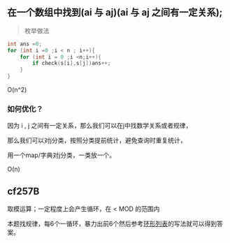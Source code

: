 ## 在一个数组中找到(ai 与 aj)(ai 与 aj 之间有一定关系);

> 枚举做法

```cpp
int ans =0;
for (int i =0 ;i < n ; i++){
    for (int i = 0 ;i <n;i++){
        if check(s[i],s[j])ans++;
    }
}
```
O(n^2)

### 如何优化？

因为 i , j 之间有一定关系，那么我们可以在j中找数学关系或者规律，

那么我们可以对j分类，按照分类提前统计，避免查询时重复统计，

用一个map/字典对j分类，一类放一个。

O(n)

## cf257B

取模运算；一定程度上会产生循环，在 < MOD 的范围内

本题找规律，每6个一循环，暴力出前6个然后参考[环形列表](https://github.com/Z-Es-0/Basic-Algorithm-Notes/blob/main/%E7%AE%97%E6%B3%95/%E5%B0%8F%E5%AF%84%E5%B7%A7/%E5%B0%8F%E5%AF%84%E5%B7%A7.md)的写法就可以得到答案。

